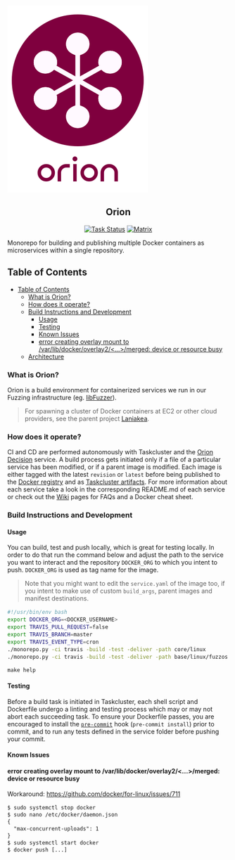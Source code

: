 ![Orion](docs/assets/orion.png "Orion logo")

<h2 align="center">Orion</h2>

<p align="center">
<a href="https://community-tc.services.mozilla.com/api/github/v1/repository/MozillaSecurity/orion/master/latest"><img src="https://community-tc.services.mozilla.com/api/github/v1/repository/MozillaSecurity/orion/master/badge.svg" alt="Task Status"></a>
<a href="https://riot.im/app/#/room/#fuzzing:mozilla.org"> <img src="https://img.shields.io/badge/dynamic/json?color=green&label=chat&query=%24.chunk[%3F(%40.canonical_alias%3D%3D%22%23fuzzing%3Amozilla.org%22)].num_joined_members&suffix=%20users&url=https%3A%2F%2Fmozilla.modular.im%2F_matrix%2Fclient%2Fr0%2FpublicRooms&style=flat&logo=matrix" alt="Matrix"></a>
</p>

Monorepo for building and publishing multiple Docker containers as microservices within a single repository.

## Table of Contents

- [Table of Contents](#table-of-contents)
  - [What is Orion?](#what-is-orion)
  - [How does it operate?](#how-does-it-operate)
  - [Build Instructions and Development](#build-instructions-and-development)
    - [Usage](#usage)
    - [Testing](#testing)
    - [Known Issues](#known-issues)
    - [error creating overlay mount to /var/lib/docker/overlay2/<...>/merged: device or resource busy](#error-creating-overlay-mount-to-varlibdockeroverlay2merged-device-or-resource-busy)
  - [Architecture](#architecture)

### What is Orion?

Orion is a build environment for containerized services we run in our Fuzzing infrastructure (eg. [libFuzzer](https://github.com/MozillaSecurity/orion/tree/master/services/libfuzzer)).

> For spawning a cluster of Docker containers at EC2 or other cloud providers, see the parent project [Laniakea](https://github.com/MozillaSecurity/laniakea/).

### How does it operate?

CI and CD are performed autonomously with Taskcluster and the [Orion Decision](https://github.com/MozillaSecurity/orion/tree/master/services/orion-decision) service. A build process gets initiated only if a file of a particular service has been modified, or if a parent image is modified. Each image is either tagged with the latest `revision` or `latest` before being published to the [Docker registry](https://hub.docker.com/u/mozillasecurity/) and as [Taskcluster artifacts](https://community-tc.services.mozilla.com/tasks/index/project.fuzzing.orion). For more information about each service take a look in the corresponding README.md of each service or check out the [Wiki](https://github.com/MozillaSecurity/orion/wiki) pages for FAQs and a Docker cheat sheet.

### Build Instructions and Development

#### Usage

You can build, test and push locally, which is great for testing locally. In order to do
that run the command below and adjust the path to the service you want to interact and the
repository `DOCKER_ORG` to which you intent to push. `DOCKER_ORG` is used as tag name for the image.

> Note that you might want to edit the `service.yaml` of the image too, if you intent to make use of
> custom `build_args`, parent images and manifest destinations.

```bash
#!/usr/bin/env bash
export DOCKER_ORG=<DOCKER_USERNAME>
export TRAVIS_PULL_REQUEST=false
export TRAVIS_BRANCH=master
export TRAVIS_EVENT_TYPE=cron
./monorepo.py -ci travis -build -test -deliver -path core/linux
./monorepo.py -ci travis -build -test -deliver -path base/linux/fuzzos
```

```
make help
```

#### Testing

Before a build task is initiated in Taskcluster, each shell script and Dockerfile undergo a linting and testing process which may or may not abort each succeeding task. To ensure your Dockerfile passes, you are encouraged to install the [`pre-commit`](https://pre-commit.com/) hook (`pre-commit install`) prior to commit, and to run any tests defined in the service folder before pushing your commit.

#### Known Issues

#### error creating overlay mount to /var/lib/docker/overlay2/<...>/merged: device or resource busy

Workaround: https://github.com/docker/for-linux/issues/711

```
$ sudo systemctl stop docker
$ sudo nano /etc/docker/daemon.json
{
  "max-concurrent-uploads": 1
}
$ sudo systemctl start docker
$ docker push [...]
```
